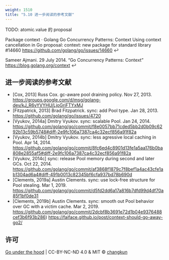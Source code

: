 ```yaml
---
weight: 1510
title: "5.10 进一步阅读的参考文献"
---
```


TODO: atomic.value 的 proposal

Package context · Golang
Go Concurrency Patterns: Context
Using context cancellation in Go
proposal: context: new package for standard library #14660 https://github.com/golang/go/issues/14660 ↩︎

Sameer Ajmani. 29 July 2014. “Go Concurrency Patterns: Context” https://blog.golang.org/context ↩︎

## 进一步阅读的参考文献

<!-- - [Pike and Cox, 2009] Rob Pike and Russ Cox. The Go Memory Model. February 21, 2009. https://golang.org/ref/mem
- [Vyukov, 2013] Dmitry Vyukov. cmd/cc: atomic intrinsics. Mar 1, 2013. https://github.com/golang/go/issues/4947
- [Cox, 2013] Russ Cox. doc: define how sync/atomic interacts with memory model. Mar 13, 2013. https://github.com/golang/go/issues/5045
- [Cox, 2014] Russ Cox. doc: allow buffered channel as semaphore without initialization. March 03, 2014. https://codereview.appspot.com/75130045
- [Vyukov, 2014a] Dmitry Vyukov. doc: define how sync interacts with memory model. May 7, 2014. https://github.com/golang/go/issues/7948
- [Vyukov, 2014b] Dmitry Vyukov. doc: define how finalizers interact with memory model. Dec 25, 2014. https://github.com/golang/go/issues/9442
- [Cox, 2016] Russ Cox. Go's Memory Model. February 25, 2016. http://nil.csail.mit.edu/6.824/2016/notes/gomem.pdf 
- Fannie Zhang. Specify the memory order guarantee provided by atomic Load/Store. July 15, 2019. https://groups.google.com/forum/#!msg/golang-dev/vVkH_9fl1D8/azJa10lkAwAJ -->

- [Cox, 2013] Russ Cox. gc-aware pool draining policy. Nov 27, 2013. https://groups.google.com/d/msg/golang-dev/kJ_R6vYVYHU/LjoGriFTYxMJ
- [Fitzpatrick, 2013] Brad Fitzpatrick. sync: add Pool type. Jan 28, 2013. https://github.com/golang/go/issues/4720
- [Vyukov, 2014a] Dmitry Vyukov. sync: scalable Pool. Jan 24, 2014. https://github.com/golang/go/commit/f8e0057bb71cded5bb2d0b09c6292b13c59b5748#diff-2e9fc106a7387ca4c32ecf856a91f82a
- [Vyukov, 2014b] Dmitry Vyukov. sync: less agressive local caching in Pool. Apr 14, 2014. https://github.com/golang/go/commit/8fc6ed4c8901d13fe1a5aa176b0ba808e2855af5#diff-2e9fc106a7387ca4c32ecf856a91f82a
- [Vyukov, 2014c] sync: release Pool memory during second and later GCs. Oct 22, 2014. https://github.com/golang/go/commit/af3868f1879c7f8bef1a4ac43cfe1ab1304ad6a4#diff-491b0013c82345bf6cfa937bd78b690d
- [Clements, 2019a] Austin Clements. sync: use lock-free structure for Pool stealing. Mar 1, 2019. https://github.com/golang/go/commit/d5fd2dd6a17a816b7dfd99d4df70a85f1bf0de31
- [Clements, 2019b] Austin Clements. sync: smooth out Pool behavior over GC with a victim cache. Mar 2, 2019. https://github.com/golang/go/commit/2dcbf8b3691e72d1b04e9376488cef3b6f93b286)
https://faiface.github.io/post/context-should-go-away-go2/

## 许可

[Go under the hood](https://github.com/golang-design/under-the-hood) | CC-BY-NC-ND 4.0 & MIT &copy; [changkun](https://changkun.de)